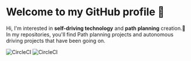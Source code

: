 # Welcome to my GitHub profile 👋

Hi, I'm interested in **self-driving technology** and **path planning** creation.🚗      
In my repositories, you'll find Path planning projects and autonomous driving projects that have been going on.

![CircleCI](https://img.shields.io/badge/Team.-TakeOut-yellow?link=https%3A%2F%2Fsites.google.com%2Fview%2Ftakeout-gcu%2F%25EC%259E%2584%25EC%259B%2590%25EC%25A7%2584%2F19%25EA%25B8%25B0-%25EC%25A0%2595%25EB%25B2%2594%25EA%25B5%2590%3Fauthuser%3D0) ![CircleCI](https://img.shields.io/badge/Team.-GADIS-darkturquoise)

<!--
**j-bk/j-bk** is a ✨ _special_ ✨ repository because its `README.md` (this file) appears on your GitHub profile.

Here are some ideas to get you started:

- 🔭 I’m currently working on ...
- 🌱 I’m currently learning ...
- 👯 I’m looking to collaborate on ...
- 🤔 I’m looking for help with ...
- 💬 Ask me about ...
- 📫 How to reach me: ...
- 😄 Pronouns: ...
- ⚡ Fun fact: ...
-->

